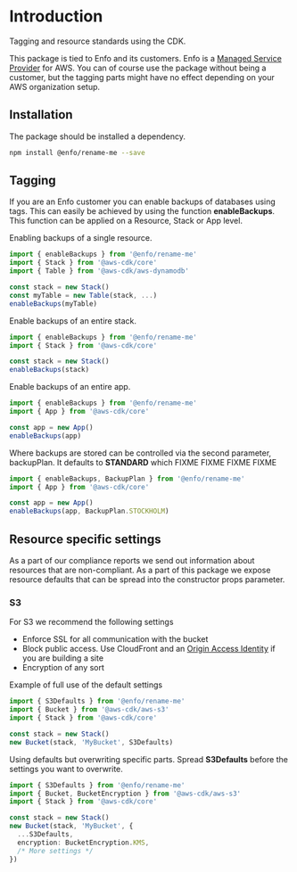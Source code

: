 # Introduction

Tagging and resource standards using the CDK.

This package is tied to Enfo and its customers. Enfo is a [Managed Service Provider](https://aws.amazon.com/partners/programs/msp/) for AWS. You can of course use the package without being a customer, but the tagging parts might have no effect depending on your AWS organization setup.

## Installation

The package should be installed a dependency.

```bash
npm install @enfo/rename-me --save
```

## Tagging

If you are an Enfo customer you can enable backups of databases using tags. This can easily be achieved by using the function **enableBackups**. This function can be applied on a Resource, Stack or App level.

Enabling backups of a single resource.

```typescript
import { enableBackups } from '@enfo/rename-me'
import { Stack } from '@aws-cdk/core'
import { Table } from '@aws-cdk/aws-dynamodb'

const stack = new Stack()
const myTable = new Table(stack, ...)
enableBackups(myTable)
```

Enable backups of an entire stack.

```typescript
import { enableBackups } from '@enfo/rename-me'
import { Stack } from '@aws-cdk/core'

const stack = new Stack()
enableBackups(stack)
```

Enable backups of an entire app.

```typescript
import { enableBackups } from '@enfo/rename-me'
import { App } from '@aws-cdk/core'

const app = new App()
enableBackups(app)
```

Where backups are stored can be controlled via the second parameter, backupPlan. It defaults to **STANDARD** which FIXME
FIXME
FIXME
FIXME

```typescript
import { enableBackups, BackupPlan } from '@enfo/rename-me'
import { App } from '@aws-cdk/core'

const app = new App()
enableBackups(app, BackupPlan.STOCKHOLM)
```

## Resource specific settings

As a part of our compliance reports we send out information about resources that are non-compliant. As a part of this package we expose resource defaults that can be spread into the constructor props parameter.

### S3

For S3 we recommend the following settings

* Enforce SSL for all communication with the bucket
* Block public access. Use CloudFront and an [Origin Access Identity](https://docs.aws.amazon.com/AmazonCloudFront/latest/DeveloperGuide/private-content-restricting-access-to-s3.html) if you are building a site
* Encryption of any sort

Example of full use of the default settings

```typescript
import { S3Defaults } from '@enfo/rename-me'
import { Bucket } from '@aws-cdk/aws-s3'
import { Stack } from '@aws-cdk/core'

const stack = new Stack()
new Bucket(stack, 'MyBucket', S3Defaults)
```

Using defaults but overwriting specific parts. Spread **S3Defaults** before the settings you want to overwrite.
```typescript
import { S3Defaults } from '@enfo/rename-me'
import { Bucket, BucketEncryption } from '@aws-cdk/aws-s3'
import { Stack } from '@aws-cdk/core'

const stack = new Stack()
new Bucket(stack, 'MyBucket', {
  ...S3Defaults,
  encryption: BucketEncryption.KMS,
  /* More settings */
})
```
